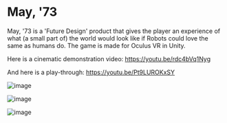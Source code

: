 # May, '73

May, '73 is a 'Future Design' product that gives the player an experience of what (a small part of) the world would look like if Robots could love the same as humans do. 
The game is made for Oculus VR in Unity.

Here is a cinematic demonstration video: https://youtu.be/rdc4bVq1Nyg

And here is a play-through: https://youtu.be/Pt9LUROKxSY

![image](https://user-images.githubusercontent.com/45997197/136027043-b293b351-b255-454c-a69c-b3c09f7e0586.png)

![image](https://user-images.githubusercontent.com/45997197/136027095-3ea18076-dfb4-41d0-86b6-75aa7e487d36.png)

![image](https://user-images.githubusercontent.com/45997197/136027221-9af0fbbd-2e42-449d-bf3e-66a55fa839e8.png)
